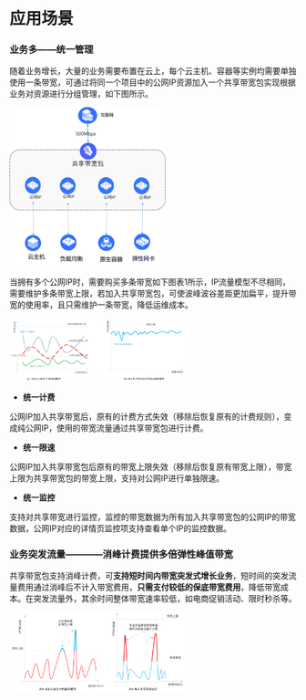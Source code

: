 # 应用场景

### 业务多——统一管理

随着业务增长，大量的业务需要布置在云上，每个云主机、容器等实例均需要单独使用一条带宽，可通过将同一个项目中的公网IP资源加入一个共享带宽包实现根据业务对资源进行分组管理，如下图所示。

<img src="../../../../image/Networking/Shared-Bandwidth-Package/Unified-Management.png" alt=" " style="zoom:50%"/>

当拥有多个公网IP时，需要购买多条带宽如下图表1所示，IP流量模型不尽相同，需要维护多条带宽上限，若加入共享带宽包，可使波峰波谷差距更加扁平，提升带宽的使用率，且只需维护一条带宽，降低运维成本。

<img src="../../../../image/Networking/Shared-Bandwidth-Package/Multi-One.png" alt=" " style="zoom:30%"/>

+ **统一计费**

公网IP加入共享带宽后，原有的计费方式失效（移除后恢复原有的计费规则），变成纯公网IP，使用的带宽流量通过共享带宽包进行计费。

+ **统一限速**

公网IP加入共享带宽包后原有的带宽上限失效（移除后恢复原有带宽上限），带宽上限为共享带宽包的带宽上限，支持对公网IP进行单独限速。

+ **统一监控**

支持对共享带宽进行监控，监控的带宽数据为所有加入共享带宽包的公网IP的带宽数据，公网IP对应的详情页监控项支持查看单个IP的监控数据。


### 业务突发流量————消峰计费提供多倍弹性峰值带宽

共享带宽包支持消峰计费，可**支持短时间内带宽突发式增长业务**，短时间的突发流量费用通过消峰后不计入带宽费用，**只需支付较低的保底带宽费用**，降低带宽成本。在突发流量外，其余时间整体带宽速率较低，如电商促销活动、限时秒杀等。

<img src="../../../../image/Networking/Shared-Bandwidth-Package/One.png" alt=" " style="zoom:30%"/>
